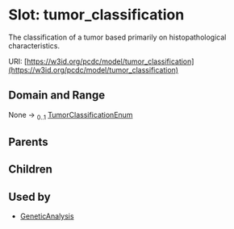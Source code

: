 
# Slot: tumor_classification


The classification of a tumor based primarily on histopathological characteristics.

URI: [https://w3id.org/pcdc/model/tumor_classification](https://w3id.org/pcdc/model/tumor_classification)


## Domain and Range

None &#8594;  <sub>0..1</sub> [TumorClassificationEnum](TumorClassificationEnum.md)

## Parents


## Children


## Used by

 * [GeneticAnalysis](GeneticAnalysis.md)
